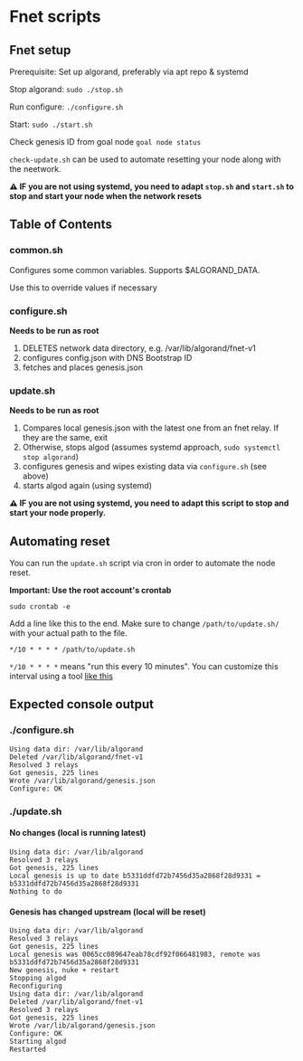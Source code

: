 # Fnet scripts

## Fnet setup

Prerequisite: Set up algorand, preferably via apt repo & systemd

Stop algorand: `sudo ./stop.sh`

Run configure: `./configure.sh`

Start: `sudo ./start.sh`

Check genesis ID from goal node `goal node status`

`check-update.sh` can be used to automate resetting your node along with the neetwork.

**⚠️ IF you are not using systemd, you need to adapt `stop.sh` and `start.sh` to stop and start your node when the network resets**

## Table of Contents

### common.sh

Configures some common variables. Supports $ALGORAND_DATA.

Use this to override values if necessary

### configure.sh

**Needs to be run as root**

1) DELETES network data directory, e.g. /var/lib/algorand/fnet-v1
1) configures config.json with DNS Bootstrap ID
1) fetches and places genesis.json

### update.sh

**Needs to be run as root**

1) Compares local genesis.json with the latest one from an fnet relay. If they are the same, exit
2) Otherwise, stops algod (assumes systemd approach, `sudo systemctl stop algorand`)
3) configures genesis and wipes existing data via `configure.sh` (see above)
4) starts algod again (using systemd)

**⚠️ IF you are not using systemd, you need to adapt this script to stop and start your node properly.**

## Automating reset

You can run the `update.sh` script via cron in order to automate the node reset.

**Important: Use the root account's crontab**

`sudo crontab -e`

Add a line like this to the end. Make sure to change `/path/to/update.sh/` with your actual path to the file.

```
*/10 * * * * /path/to/update.sh
```

`*/10 * * * *` means "run this every 10 minutes". You can customize this interval using a tool [like this](https://crontab.guru)

## Expected console output 

### ./configure.sh

```
Using data dir: /var/lib/algorand
Deleted /var/lib/algorand/fnet-v1
Resolved 3 relays
Got genesis, 225 lines
Wrote /var/lib/algorand/genesis.json
Configure: OK
```

### ./update.sh

#### No changes (local is running latest)

```
Using data dir: /var/lib/algorand
Resolved 3 relays
Got genesis, 225 lines
Local genesis is up to date b5331ddfd72b7456d35a2868f28d9331 = b5331ddfd72b7456d35a2868f28d9331
Nothing to do
```

#### Genesis has changed upstream (local will be reset)

```
Using data dir: /var/lib/algorand
Resolved 3 relays
Got genesis, 225 lines
Local genesis was 0065cc089647eab78cdf92f066481983, remote was b5331ddfd72b7456d35a2868f28d9331
New genesis, nuke + restart
Stopping algod
Reconfiguring
Using data dir: /var/lib/algorand
Deleted /var/lib/algorand/fnet-v1
Resolved 3 relays
Got genesis, 225 lines
Wrote /var/lib/algorand/genesis.json
Configure: OK
Starting algod
Restarted
```
